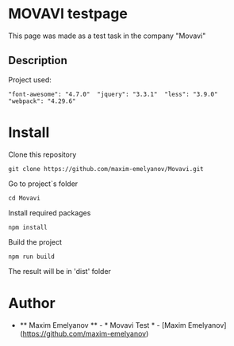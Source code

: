 # MOVAVI testpage
This page was made as a test task in the company "Movavi"

## Description

Project used:

``
    "font-awesome": "4.7.0" 
    "jquery": "3.3.1" 
    "less": "3.9.0" 
    "webpack": "4.29.6" 
``

# Install

Clone this repository

``
git clone https://github.com/maxim-emelyanov/Movavi.git
``

Go to project`s folder

``
cd Movavi
``

Install required packages

``
npm install
``

Build the project

``
npm run build
``

The result will be in 'dist' folder

# Author

* ** Maxim Emelyanov ** - * Movavi Test * - [Maxim Emelyanov] (https://github.com/maxim-emelyanov)

